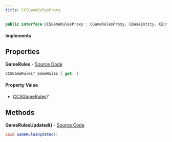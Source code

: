 ```yaml
---
title: CCSGameRulesProxy
---
```


```csharp
public interface CCSGameRulesProxy : CGameRulesProxy, CBaseEntity, CEntityInstance, ISchemaClass<CEntityInstance>, ISchemaClass<CBaseEntity>, ISchemaClass<CGameRulesProxy>, ISchemaClass<CCSGameRulesProxy>, ISchemaField, ISchemaClass, INativeHandle
```

#### Implements

## Properties

**GameRules** - [Source Code](https://github.com/swiftly-solution/swiftlys2/blob/master/managed/src/SwiftlyS2.Generated/Schemas/Interfaces/CCSGameRulesProxy.cs#L16)

```csharp
CCSGameRules? GameRules { get; }
```

#### Property Value

- [CCSGameRules](/docs/api/shared/schemadefinitions/ccsgamerules)?

## Methods

**GameRulesUpdated()** - [Source Code](https://github.com/swiftly-solution/swiftlys2/blob/master/managed/src/SwiftlyS2.Generated/Schemas/Interfaces/CCSGameRulesProxy.cs#L18)

```csharp
void GameRulesUpdated()
```

